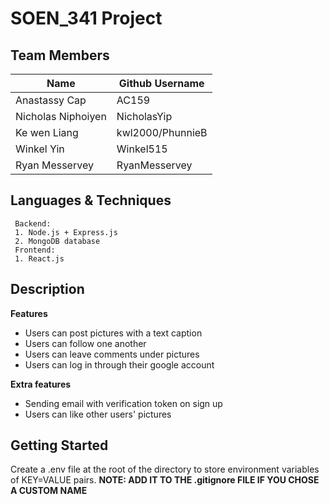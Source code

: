 # SOEN_341 Project

## Team Members

| Name | Github Username |    
|--|--|    
| Anastassy Cap | AC159 |    
| Nicholas Niphoiyen | NicholasYip |    
| Ke wen Liang | kwl2000/PhunnieB |    
| Winkel Yin | Winkel515 |
| Ryan Messervey | RyanMesservey |


## Languages & Techniques

     Backend:  
	 1. Node.js + Express.js
	 2. MongoDB database
     Frontend: 
	 1. React.js

## Description

**Features**
- Users can post pictures with a text caption
- Users can follow one another
- Users can leave comments under pictures
- Users can log in through their google account

**Extra features**
- Sending email with verification token on sign up
- Users can like other users' pictures

## Getting Started

Create a .env file at the root of the directory to store environment variables of KEY=VALUE pairs.
**NOTE: ADD IT TO THE .gitignore FILE IF YOU CHOSE A CUSTOM NAME**

